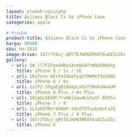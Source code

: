 ```yaml
---
layout: produk-casinghp
title: Asiimov Black Cs Go iPhone Case
categories: apple

# Produk
product-title: Asiimov Black Cs Go iPhone Case
harga: 90000
sku: hn-2835
image-drive: 16Tr7tDuj-qMtTEJmRN3M5Of6u0Z1o2bc
gallery:
  - url: 1W_ll7FIFpo4dNxS8smbG4TtW4oDBNohp
    title: iPhone 5 / 5s / SE
  - url: 1RiFcnx-HEtFm1UbehyqCY9WRkf9oSNAh
    title: iPhone 6 / 6s
  - url: 1slP2-5OgaEgB10GmpLVKVffWVXvHw4aM
    title: iPhone 6 Plus / 6s Plus
  - url: 10lpGL6EkOl7rvN8jSaw4Lk5vUf-BXPSs
    title: iPhone 7 / 8
  - url: 1L1yRdTMzr8H8mP-tOcd75Tuubx0vFaJQ
    title: iPhone 7 Plus / 8 Plus
  - url: 16Tr7tDuj-qMtTEJmRN3M5Of6u0Z1o2bc
    title: iPhone X
---
```


